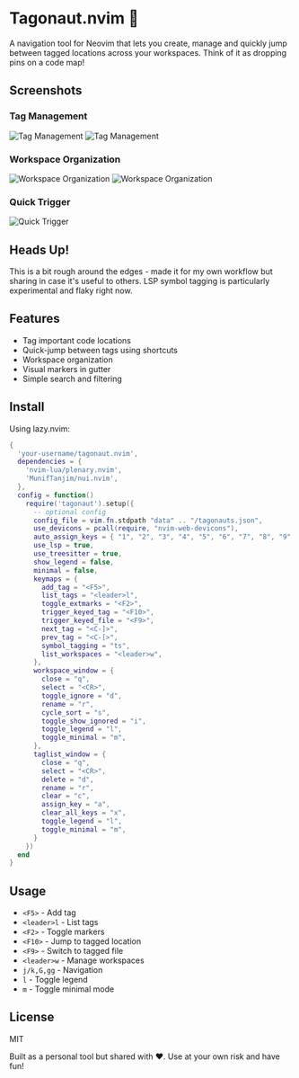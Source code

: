 # Tagonaut.nvim 🚀

A navigation tool for Neovim that lets you create, manage and quickly jump between tagged locations across your workspaces. Think of it as dropping pins on a code map!

## Screenshots

### Tag Management
![Tag Management](https://raw.githubusercontent.com/Sulring/misc/master/minimal_tags.jpg)
![Tag Management](https://raw.githubusercontent.com/Sulring/misc/master/tags.jpg)

### Workspace Organization
![Workspace Organization](https://raw.githubusercontent.com/Sulring/misc/master/minimal_workspaces.jpg)
![Workspace Organization](https://raw.githubusercontent.com/Sulring/misc/master/workspaces.jpg)

### Quick Trigger
![Quick Trigger](https://raw.githubusercontent.com/Sulring/misc/master/trigger.jpg)

## Heads Up!
This is a bit rough around the edges - made it for my own workflow but sharing in case it's useful to others. LSP symbol tagging is particularly experimental and flaky right now.

## Features
- Tag important code locations
- Quick-jump between tags using shortcuts 
- Workspace organization
- Visual markers in gutter
- Simple search and filtering

## Install

Using lazy.nvim:
```lua
{
  'your-username/tagonaut.nvim',
  dependencies = {
    'nvim-lua/plenary.nvim',
    'MunifTanjim/nui.nvim',
  },
  config = function()
    require('tagonaut').setup({
      -- optional config
      config_file = vim.fn.stdpath "data" .. "/tagonauts.json",
      use_devicons = pcall(require, "nvim-web-devicons"),
      auto_assign_keys = { "1", "2", "3", "4", "5", "6", "7", "8", "9" },
      use_lsp = true,
      use_treesitter = true,
      show_legend = false,
      minimal = false,
      keymaps = {
        add_tag = "<F5>",
        list_tags = "<leader>l",
        toggle_extmarks = "<F2>",
        trigger_keyed_tag = "<F10>",
        trigger_keyed_file = "<F9>",
        next_tag = "<C-]>",
        prev_tag = "<C-[>",
        symbol_tagging = "ts",
        list_workspaces = "<leader>w",
      },
      workspace_window = {
        close = "q",
        select = "<CR>",
        toggle_ignore = "d",
        rename = "r",
        cycle_sort = "s",
        toggle_show_ignored = "i",
        toggle_legend = "l",
        toggle_minimal = "m",
      },
      taglist_window = {
        close = "q",
        select = "<CR>",
        delete = "d",
        rename = "r",
        clear = "c",
        assign_key = "a",
        clear_all_keys = "x",
        toggle_legend = "l",
        toggle_minimal = "m",
      }
    })
  end
}
```

## Usage
- `<F5>` - Add tag
- `<leader>l` - List tags
- `<F2>` - Toggle markers
- `<F10>` - Jump to tagged location
- `<F9>` - Switch to tagged file 
- `<leader>w` - Manage workspaces
- `j/k,G,gg` - Navigation
- `l` - Toggle legend
- `m` - Toggle minimal mode
## License
MIT

Built as a personal tool but shared with ❤️. Use at your own risk and have fun!

